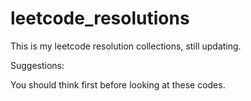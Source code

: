 # leetcode_resolutions

This is my leetcode resolution collections, still updating.

Suggestions: 

You should think first before looking at these codes.
